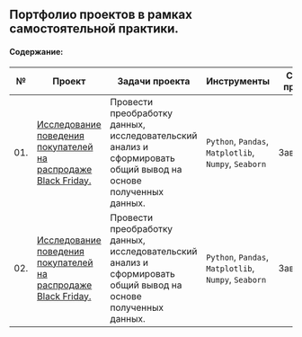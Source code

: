 ## Портфолио проектов в рамках самостоятельной практики.

#### Содержание:

| № | Проект    | Задачи проекта   | Инструменты  |Статус проекта  |
|---|-----------|------------------|--------------|-----------------|
|01.|[Исследование поведения покупателей на распродаже Black Friday.](https://github.com/alexkandinsky/pet_projects/blob/main/black_friday_project.ipynb)|Провести преобработку данных, исследовательский анализ и сформировать общий вывод на основе полученных данных.|`Python`, `Pandas`, `Matplotlib`, `Numpy`, `Seaborn`|Завершен.|
|02.|[Исследование поведения покупателей на распродаже Black Friday.](https://github.com/alexkandinsky/pet_projects/blob/main/black_friday_project.ipynb)|Провести преобработку данных, исследовательский анализ и сформировать общий вывод на основе полученных данных.|`Python`, `Pandas`, `Matplotlib`, `Numpy`, `Seaborn`|Завершен.|
